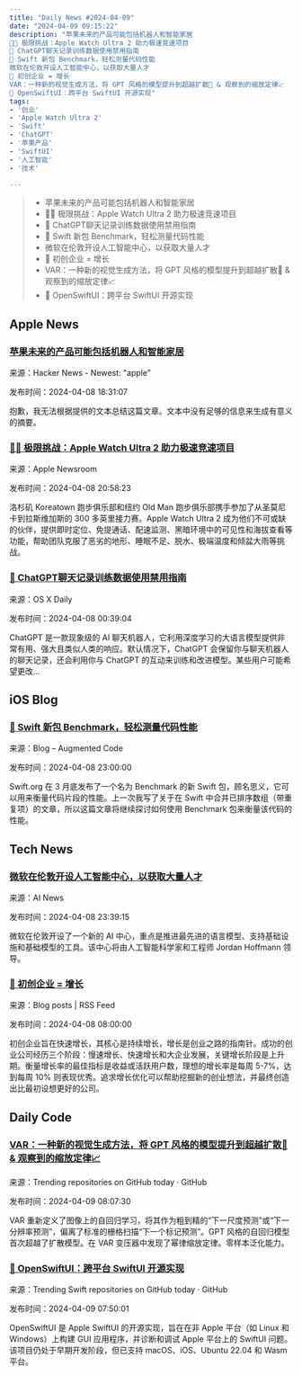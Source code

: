 ```yaml
---
title: "Daily News #2024-04-09"
date: "2024-04-09 09:15:22"
description: "苹果未来的产品可能包括机器人和智能家居
💪🏻 极限挑战：Apple Watch Ultra 2 助力极速竞速项目
🤔 ChatGPT聊天记录训练数据使用禁用指南
🎉 Swift 新包 Benchmark，轻松测量代码性能
微软在伦敦开设人工智能中心，以获取大量人才
🚀 初创企业 = 增长
VAR：一种新的视觉生成方法，将 GPT 风格的模型提升到超越扩散🚀 & 观察到的缩放定律📈
🌟 OpenSwiftUI：跨平台 SwiftUI 开源实现"
tags: 
- '创业'
- 'Apple Watch Ultra 2'
- 'Swift'
- 'ChatGPT'
- '苹果产品'
- 'SwiftUI'
- '人工智能'
- '技术'

---
```


> - 苹果未来的产品可能包括机器人和智能家居
> - 💪🏻 极限挑战：Apple Watch Ultra 2 助力极速竞速项目
> - 🤔 ChatGPT聊天记录训练数据使用禁用指南
> - 🎉 Swift 新包 Benchmark，轻松测量代码性能
> - 微软在伦敦开设人工智能中心，以获取大量人才
> - 🚀 初创企业 = 增长
> - VAR：一种新的视觉生成方法，将 GPT 风格的模型提升到超越扩散🚀 & 观察到的缩放定律📈
> - 🌟 OpenSwiftUI：跨平台 SwiftUI 开源实现

## Apple News

### [苹果未来的产品可能包括机器人和智能家居](https://www.bloomberg.com/news/newsletters/2024-04-07/apple-aapl-future-products-could-include-robots-and-smart-home-push-lupinmna)

来源：Hacker News - Newest: "apple"

发布时间：2024-04-08 18:31:07

抱歉，我无法根据提供的文本总结这篇文章。文本中没有足够的信息来生成有意义的摘要。

### [💪🏻 极限挑战：Apple Watch Ultra 2 助力极速竞速项目](https://www.apple.com/newsroom/2024/04/pushing-the-limit-with-apple-watch-ultra-and-the-speed-project/)

来源：Apple Newsroom

发布时间：2024-04-08 20:58:23

洛杉矶 Koreatown 跑步俱乐部和纽约 Old Man 跑步俱乐部携手参加了从圣莫尼卡到拉斯维加斯的 300 多英里接力赛。Apple Watch Ultra 2 成为他们不可或缺的伙伴，提供即时定位、免提通话、配速监测、黑暗环境中的可见性和海拔查看等功能，帮助团队克服了恶劣的地形、睡眠不足、脱水、极端温度和倾盆大雨等挑战。

### [🤔 ChatGPT聊天记录训练数据使用禁用指南](https://osxdaily.com/2024/04/07/how-to-disable-chatgpt-chat-history-training-data-usage/)

来源：OS X Daily

发布时间：2024-04-08 00:39:04

ChatGPT 是一款现象级的 AI 聊天机器人，它利用深度学习的大语言模型提供非常有用、强大且类似人类的响应。默认情况下，ChatGPT 会保留你与聊天机器人的聊天记录，还会利用你与 ChatGPT 的互动来训练和改进模型。某些用户可能希望更改...

## iOS Blog

### [🎉 Swift 新包 Benchmark，轻松测量代码性能](https://augmentedcode.io/2024/04/08/getting-started-with-benchmark-package/)

来源：Blog – Augmented Code

发布时间：2024-04-08 23:00:00

Swift.org 在 3 月底发布了一个名为 Benchmark 的新 Swift 包，顾名思义，它可以用来衡量代码片段的性能。上一次我写了关于在 Swift 中合并已排序数组（带重复项）的文章，所以这篇文章将继续探讨如何使用 Benchmark 包来衡量该代码的性能。

## Tech News

### [微软在伦敦开设人工智能中心，以获取大量人才](https://www.artificialintelligence-news.com/2024/04/08/microsoft-ai-opens-london-hub-enormous-pool-talent/)

来源：AI News

发布时间：2024-04-08 23:39:15

微软在伦敦开设了一个新的 AI 中心，重点是推进最先进的语言模型、支持基础设施和基础模型的工具。该中心将由人工智能科学家和工程师 Jordan Hoffmann 领导。

### [🚀 初创企业 = 增长](https://read.dabing.one/posts/startup-growth)

来源：Blog posts | RSS Feed

发布时间：2024-04-08 08:00:00

初创企业旨在快速增长，其核心是持续增长，增长是创业之路的指南针。成功的创业公司经历三个阶段：慢速增长、快速增长和大企业发展，关键增长阶段是上升期。衡量增长率的最佳指标是收益或活跃用户数，理想的增长率是每周 5-7%，达到每周 10% 则表现优秀。追求增长优化可以帮助挖掘新的创业想法，并最终创造出比最初设想更好的公司。

## Daily Code

### [VAR：一种新的视觉生成方法，将 GPT 风格的模型提升到超越扩散🚀 & 观察到的缩放定律📈](https://github.com/FoundationVision/VAR)

来源：Trending repositories on GitHub today · GitHub

发布时间：2024-04-09 08:07:30

VAR 重新定义了图像上的自回归学习，将其作为粗到精的“下一尺度预测”或“下一分辨率预测”，偏离了标准的栅格扫描“下一个标记预测”。GPT 风格的自回归模型首次超越了扩散模型。在 VAR 变压器中发现了幂律缩放定律。零样本泛化能力。

### [🌟 OpenSwiftUI：跨平台 SwiftUI 开源实现](https://github.com/OpenSwiftUIProject/OpenSwiftUI)

来源：Trending Swift repositories on GitHub today · GitHub

发布时间：2024-04-09 07:50:01

OpenSwiftUI 是 Apple SwiftUI 的开源实现，旨在在非 Apple 平台（如 Linux 和 Windows）上构建 GUI 应用程序，并诊断和调试 Apple 平台上的 SwiftUI 问题。该项目仍处于早期开发阶段，但已支持 macOS、iOS、Ubuntu 22.04 和 Wasm 平台。
